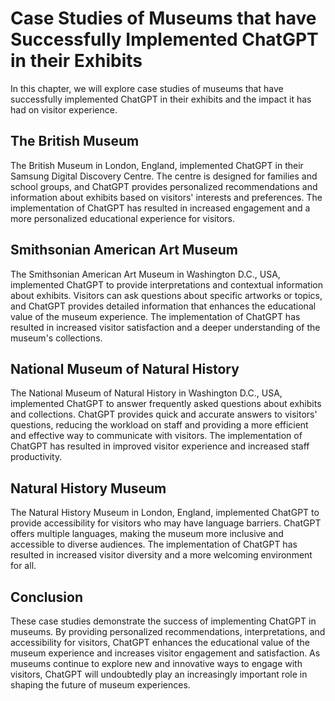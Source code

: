 Case Studies of Museums that have Successfully Implemented ChatGPT in their Exhibits
========================================================================================================================================

In this chapter, we will explore case studies of museums that have successfully implemented ChatGPT in their exhibits and the impact it has had on visitor experience.

The British Museum
------------------

The British Museum in London, England, implemented ChatGPT in their Samsung Digital Discovery Centre. The centre is designed for families and school groups, and ChatGPT provides personalized recommendations and information about exhibits based on visitors' interests and preferences. The implementation of ChatGPT has resulted in increased engagement and a more personalized educational experience for visitors.

Smithsonian American Art Museum
-------------------------------

The Smithsonian American Art Museum in Washington D.C., USA, implemented ChatGPT to provide interpretations and contextual information about exhibits. Visitors can ask questions about specific artworks or topics, and ChatGPT provides detailed information that enhances the educational value of the museum experience. The implementation of ChatGPT has resulted in increased visitor satisfaction and a deeper understanding of the museum's collections.

National Museum of Natural History
----------------------------------

The National Museum of Natural History in Washington D.C., USA, implemented ChatGPT to answer frequently asked questions about exhibits and collections. ChatGPT provides quick and accurate answers to visitors' questions, reducing the workload on staff and providing a more efficient and effective way to communicate with visitors. The implementation of ChatGPT has resulted in improved visitor experience and increased staff productivity.

Natural History Museum
----------------------

The Natural History Museum in London, England, implemented ChatGPT to provide accessibility for visitors who may have language barriers. ChatGPT offers multiple languages, making the museum more inclusive and accessible to diverse audiences. The implementation of ChatGPT has resulted in increased visitor diversity and a more welcoming environment for all.

Conclusion
----------

These case studies demonstrate the success of implementing ChatGPT in museums. By providing personalized recommendations, interpretations, and accessibility for visitors, ChatGPT enhances the educational value of the museum experience and increases visitor engagement and satisfaction. As museums continue to explore new and innovative ways to engage with visitors, ChatGPT will undoubtedly play an increasingly important role in shaping the future of museum experiences.
